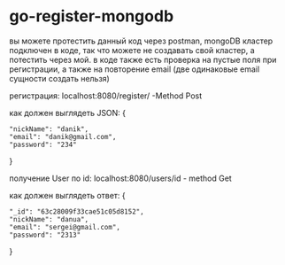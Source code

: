 # go-register-mongodb

вы можете протестить данный код через postman, mongoDB кластер подключен в коде, так что можете не создавать свой кластер, а потестить через мой.
в коде также есть проверка на пустые поля при регистрации, а также на повторение email (две одинаковые email сущности создать нельзя)

 регистрация: localhost:8080/register/ -Method Post
 
 как должен выглядеть JSON:
 {
 
    "nickName": "danik",
    "email": "danik@gmail.com",
    "password": "234"

}
 
 получение User по id: localhost:8080/users/id  - method Get 
 
 как должен выглядеть ответ:
 {
 
    "_id": "63c28009f33cae51c05d8152",   
    "nickName": "danua",
    "email": "sergei@gmail.com",
    "password": "2313"

}
